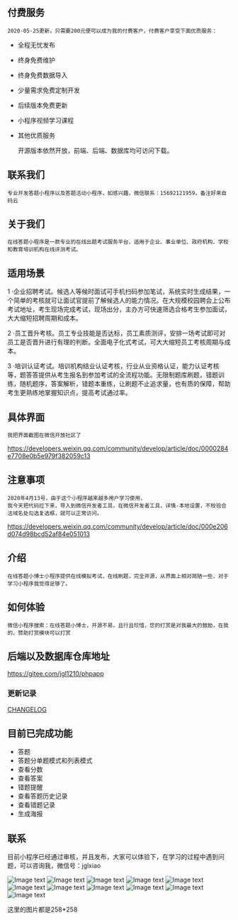 ##  付费服务
    2020-05-25更新，只需要200元便可以成为我的付费客户，付费客户享受下面优质服务：
+ 全程无忧发布
+ 终身免费维护
+ 终身免费数据导入
+ 少量需求免费定制开发
+ 后续版本免费更新
+ 小程序视频学习课程
+ 其他优质服务

     开源版本依然开放，前端、后端、数据库均可访问下载。


##  联系我们
    专业开发答题小程序以及答题活动小程序，如感兴趣，微信联系：15692121959，备注好来自码云
##  关于我们
    在线答题小程序是一款专业的在线出题考试服务平台，适用于企业、事业单位、政府机构、学校和教育培训机构在线评测考试。
##  适用场景

1 ·企业招聘考试。候选人等候时面试可手机扫码参加笔试，系统实时生成结果，一个简单的考核就可让面试官提前了解候选人的能力情况。在大规模校园聘会上公布考试地址，考生现场完成考试，现场出分，主办方可快速筛选合格考生参加面试，大大缩短招聘周期和成本。

2 ·员工晋升考核。员工专业技能是否达标，员工素质测评，安排一场考试即可对员工是否晋升进行有理的判断。全面电子化式考试，可大大缩短员工考核周期与成本。

3 ·培训认证考试。培训机构结业认证考核，行业从业资格认证，能力认证考核等，题答答提供从考生报名到参加考试的全流程功能。无限制题库刷题，错题训练，随机题序，答案解析，错题本重练，让刷题不止追求量，也有质的保障，帮助考生更熟练地掌握知识点，提高考试通过率。

## 具体界面
    我把界面截图在微信开放社区了
    
https://developers.weixin.qq.com/community/develop/article/doc/0000284e7708e0b5e979f382059c13

## 注意事项
    2020年4月13号，由于这个小程序越来越多用户学习使用，
    我今天把代码拉下来，导入到微信开发者工具，在微信开发者工具，详情-本地设置，不校验合法域名处勾选复选框，就可以正常访问。
    
https://developers.weixin.qq.com/community/develop/article/doc/000e206d074d98bcd52af84e051013


## 介绍
    在线答题小博士小程序提供在线模拟考试，在线刷题，完全开源，从界面上相对简陋一些，对于学习小程序我觉得足够了。

## 如何体验

    微信小程序搜索：在线答题小博士，开源不易，且行且珍惜，您的打赏是对我最大的鼓励，在我的，赞助打赏模块可以打赏

## 后端以及数据库仓库地址

   https://gitee.com/jgl1210/phpapp

### 更新记录

[CHANGELOG](./CHANGELOG.md)


## 目前已完成功能
+ 答题
+ 答题分单题模式和列表模式
+ 查看分数
+ 查看答案
+ 错题提醒
+ 查看答题历史记录
+ 查看错题记录
+ 生成海报

## 联系

目前小程序已经通过审核，并且发布，大家可以体验下，在学习的过程中遇到问题，可以咨询我，微信号：jglxiao

![Image text]( https://s1.ax1x.com/2020/03/28/GAACKU.jpg)
![Image text]( https://s1.ax1x.com/2020/03/28/GAAe8x.jpg)
![Image text]( https://s1.ax1x.com/2020/03/28/GAAYGt.jpg)
![Image text]( https://s1.ax1x.com/2020/03/28/GAAaM8.jpg)
![Image text]( https://s1.ax1x.com/2020/03/28/GAARMT.jpg)
![Image text]( https://s1.ax1x.com/2020/03/28/GAkz80.jpg)
![Image text]( https://s1.ax1x.com/2020/03/30/GmlB6O.jpg)
![Image text]( https://s1.ax1x.com/2020/03/30/Gm1MEd.jpg)
![Image text]( https://s1.ax1x.com/2020/03/31/GMIP0I.jpg)
![Image text]( http://file.xiaomutong.com.cn/IMG_9982%2820200409-201318%29.jpg)
![Image text]( https://s1.ax1x.com/2020/05/04/YCzcss.jpg)





这里的图片都是258*258






